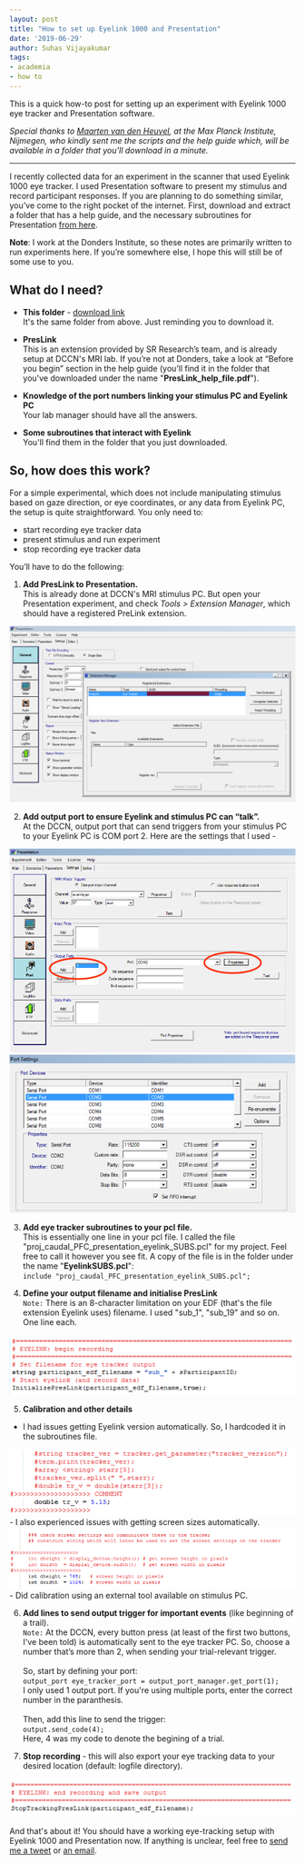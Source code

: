 ```yaml
---
layout: post
title: "How to set up Eyelink 1000 and Presentation"
date: '2019-06-29'
author: Suhas Vijayakumar
tags:
- academia
- how to
---
```


This is a quick how-to post for setting up an experiment with Eyelink 1000 eye tracker and Presentation software.

*Special thanks to [Maarten van den Heuvel](https://www.mpi.nl/people/heuvel-maarten-van-den), at the Max Planck Institute, Nijmegen, who kindly sent me the scripts and the help guide which, will be available in a folder that you'll download in a minute.*

---

I recently collected data for an experiment in the scanner that used Eyelink 1000 eye tracker. I used Presentation software to present my stimulus and record participant responses. If you are planning to do something similar, you’ve come to the right pocket of the internet. First, download and extract a folder that has a help guide, and the necessary subroutines for Presentation [from here](https://my.pcloud.com/publink/show?code=XZbCk37ZsvRT8ivkqhkrdvUKpGazJHGvynCk).

**Note**: I work at the Donders Institute, so these notes are primarily written to run experiments here. If you’re somewhere else, I hope this will still be of some use to you.

## What do I need?
 - **This folder** - [download link](https://my.pcloud.com/publink/show?code=XZbCk37ZsvRT8ivkqhkrdvUKpGazJHGvynCk) <br> It's the same folder from above. Just reminding you to download it.
 - **PresLink**
 <br> This is an extension provided by SR Research’s team, and is already setup at DCCN's MRI lab. If you’re not at Donders, take a look at “Before you begin” section in the help guide (you’ll find it in the folder that you've downloaded under the name "**PresLink_help_file.pdf**").

 - **Knowledge of the port numbers linking your stimulus PC and Eyelink PC**
 <br> Your lab manager should have all the answers.

 - **Some subroutines that interact with Eyelink**
 <br> You'll find them in the folder that you just downloaded.

## So, how does this work?
For a simple experimental, which does not include manipulating stimulus based on gaze direction, or eye coordinates, or any data from Eyelink PC, the setup is quite straightforward. You only need to:
-	start recording eye tracker data
-	present stimulus and run experiment
-	stop recording eye tracker data

You’ll have to do the following:

1. **Add PresLink to Presentation.**
<br> This is already done at DCCN's MRI stimulus PC. But open your Presentation experiment, and check _Tools > Extension Manager_, which should have a registered PreLink extension.
<img src="/assets/blog/preslink/01_preslink_extension.png" class="image-responsive">

2. **Add output port to ensure Eyelink and stimulus PC can “talk”.**
<br> At the DCCN, output port that can send triggers from your stimulus PC to your Eyelink PC is COM port 2. Here are the settings that I used -
<img src="/assets/blog/preslink/02a_output_trigger_setup.png" class="image-responsive">
<img src="/assets/blog/preslink/02b_output_trigger_properties.png" class="image-responsive">

3. **Add eye tracker subroutines to your pcl file.**
<br> This is essentially one line in your pcl file. I called the file "proj_caudal_PFC_presentation_eyelink_SUBS.pcl" for my project. Feel free to call it however you see fit. A copy of the file is in the folder under the name "**EyelinkSUBS.pcl**": <br> `include "proj_caudal_PFC_presentation_eyelink_SUBS.pcl";`

4. **Define your output filename and initialise PresLink** <br> `Note:` There is an 8-character limitation on your EDF (that's the file extension Eyelink uses) filename. I used "sub_1", "sub_19" and so on. One line each.
<img src="/assets/blog/preslink/03_eyelink_start.png" class="image-responsive">

5. **Calibration and other details**
- I had issues getting Eyelink version automatically. So, I hardcoded it in the subroutines file.
<img src="/assets/blog/preslink/04_eye_tracker_version.png" class="image-responsive">
- I also experienced issues with getting screen sizes automatically.
<img src="/assets/blog/preslink/05_screen_HW.png" class="image-responsive">
- Did calibration using an external tool available on stimulus PC.

6. **Add lines to send output trigger for important events** (like beginning of a trail). <br> `Note:` At the DCCN, every button press (at least of the first two buttons, I've been told) is automatically sent to the eye tracker PC. So, choose a number that’s more than 2, when sending your trial-relevant trigger. <br> <br> So, start by defining your port:
<br> `output_port eye_tracker_port = output_port_manager.get_port(1);` <br> I only used 1 output port. If you're using multiple ports, enter the  correct number in the paranthesis. <br> <br> Then, add this line to send the trigger: <br> `output.send_code(4);` <br> Here, 4 was my code to denote the begining of a trial.

7. **Stop recording** - this will also export your eye tracking data to your desired location (default: logfile directory).
<img src="/assets/blog/preslink/06_eyelink_stop.png" class="image-responsive">

And that's about it! You should have a working eye-tracking setup with Eyelink 1000 and Presentation now. If anything is unclear, feel free to [send me a tweet](https://twitter.com/intent/tweet?text=Hi%20%40neuroacademic%2C%20Coffee?) or [an email](mailto:vijayakumar.suhas@gmail.com).
